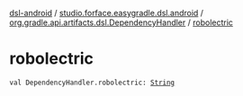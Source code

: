 [dsl-android](../../index.md) / [studio.forface.easygradle.dsl.android](../index.md) / [org.gradle.api.artifacts.dsl.DependencyHandler](index.md) / [robolectric](./robolectric.md)

# robolectric

`val DependencyHandler.robolectric: `[`String`](https://kotlinlang.org/api/latest/jvm/stdlib/kotlin/-string/index.html)